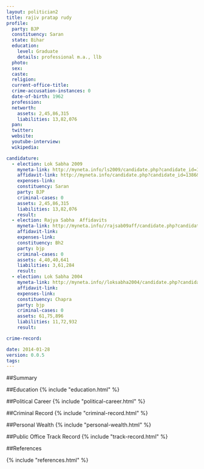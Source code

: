 ```yaml
---
layout: politician2
title: rajiv pratap rudy
profile: 
  party: BJP
  constituency: Saran
  state: Bihar
  education: 
    level: Graduate
    details: professional m.a., llb
  photo: 
  sex: 
  caste: 
  religion: 
  current-office-title: 
  crime-accusation-instances: 0
  date-of-birth: 1962
  profession: 
  networth: 
    assets: 2,45,86,315
    liabilities: 13,82,076
  pan: 
  twitter: 
  website: 
  youtube-interview: 
  wikipedia: 

candidature: 
  - election: Lok Sabha 2009
    myneta-link: http://myneta.info/ls2009/candidate.php?candidate_id=1386
    affidavit-link: http://myneta.info/candidate.php?candidate_id=1386&scan=original
    expenses-link: 
    constituency: Saran 
    party: BJP
    criminal-cases: 0
    assets: 2,45,86,315
    liabilities: 13,82,076
    result:  
  - election: Rajya Sabha  Affidavits
    myneta-link: http://myneta.info//rajsab09aff/candidate.php?candidate_id=296
    affidavit-link: 
    expenses-link: 
    constituency: Bh2 
    party: bjp
    criminal-cases: 0
    assets: 4,40,40,641
    liabilities: 3,61,284
    result:  
  - election: Lok Sabha 2004
    myneta-link: http://myneta.info//loksabha2004/candidate.php?candidate_id=560
    affidavit-link: 
    expenses-link: 
    constituency: Chapra 
    party: bjp
    criminal-cases: 0
    assets: 61,75,896
    liabilities: 11,72,932
    result:  

crime-record: 

date: 2014-01-28
version: 0.0.5
tags: 
---
```

##Summary


##Education
{% include "education.html" %}


##Political Career
{% include "political-career.html" %}


##Criminal Record
{% include "criminal-record.html" %}


##Personal Wealth
{% include "personal-wealth.html" %}


##Public Office Track Record
{% include "track-record.html" %}


##References


{% include "references.html" %}